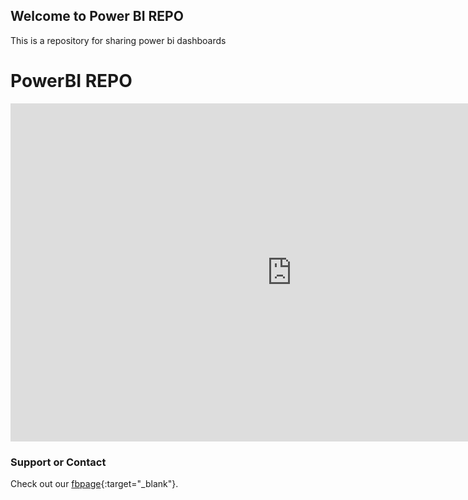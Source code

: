 ## Welcome to Power BI REPO

This is a repository for sharing power bi dashboards

# PowerBI REPO


<iframe id="frame" width="900" height="541.25" src="https://app.powerbi.com/reportEmbed?reportId=e5b8614c-a588-424c-be7f-2b4c7258bef1&autoAuth=true&ctid=d05d4c80-da1e-4cd7-83a6-0d2094b20418&config=eyJjbHVzdGVyVXJsIjoiaHR0cHM6Ly93YWJpLW5vcnRoLWV1cm9wZS1yZWRpcmVjdC5hbmFseXNpcy53aW5kb3dzLm5ldC8ifQ%3D%3D" frameborder="0" allowFullScreen="true"></iframe>




### Support or Contact

Check out our [fbpage](https://www.facebook.com/powerbiCaboVerde/){:target="_blank"}.
